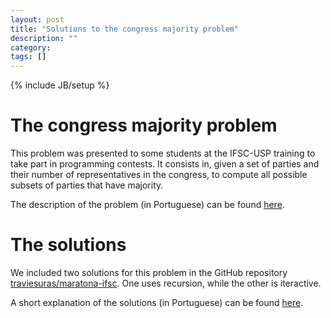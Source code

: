 ```yaml
---
layout: post
title: "Solutions to the congress majority problem"
description: ""
category: 
tags: []
---
```

{% include JB/setup %}

# The congress majority problem

This problem was presented to some students at the IFSC-USP training
to take part in programming contests. It consists in, given a set of
parties and their number of representatives in the congress, to
compute all possible subsets of parties that have majority.

The description of the problem (in Portuguese) can be found
[here](http://basalto.ifsc.usp.br/~gonzalo/a1.pdf).

# The solutions

We included two solutions for this problem in the GitHub repository
[traviesuras/maratona-ifsc](https://github.com/traviesuras/maratona-ifsc). One
uses recursion, while the other is iteractive.

A short explanation of the solutions (in Portuguese) can be found
[here](http://basalto.ifsc.usp.br/~gonzalo/a1-solution.pdf).
